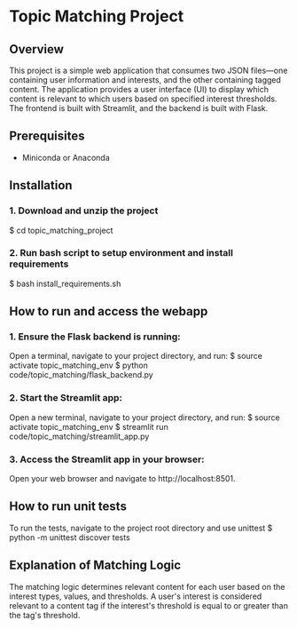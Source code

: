 # Topic Matching Project

## Overview

This project is a simple web application that consumes two JSON files—one containing user information and interests, and the other containing tagged content. The application provides a user interface (UI) to display which content is relevant to which users based on specified interest thresholds. The frontend is built with Streamlit, and the backend is built with Flask.

## Prerequisites

- Miniconda or Anaconda

## Installation

### 1. Download and unzip the project
$ cd topic_matching_project

### 2. Run bash script to setup environment and install requirements
$ bash install_requirements.sh


## How to run and access the webapp

### 1. Ensure the Flask backend is running:
Open a terminal, navigate to your project directory, and run:
$ source activate topic_matching_env
$ python code/topic_matching/flask_backend.py

### 2. Start the Streamlit app:
Open a new terminal, navigate to your project directory, and run:
$ source activate topic_matching_env
$ streamlit run code/topic_matching/streamlit_app.py

### 3. Access the Streamlit app in your browser:
Open your web browser and navigate to http://localhost:8501.

## How to run unit tests

To run the tests, navigate to the project root directory and use unittest
$ python -m unittest discover tests


## Explanation of Matching Logic

The matching logic determines relevant content for each user based on the interest types, values, and thresholds. A user's interest is considered relevant to a content tag if the interest's threshold is equal to or greater than the tag's threshold.
